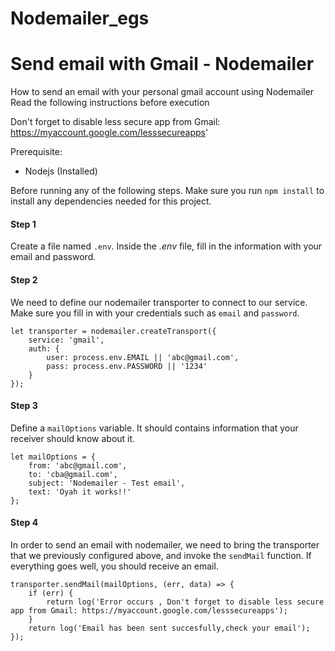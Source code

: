 # Nodemailer_egs

# Send email with Gmail - Nodemailer

How to send an email with your personal gmail account using Nodemailer
Read the following instructions before execution

 Don't forget to disable less secure app from Gmail: https://myaccount.google.com/lesssecureapps'

Prerequisite:
- Nodejs (Installed)


Before running any of the following steps. Make sure you run `npm install` to install any dependencies needed for this project. 


#### Step 1
Create a file named `.env`. Inside the *.env* file, fill in the information with your email and password. 



#### Step 2
We need to define our nodemailer transporter to connect to our service. Make sure you fill in with your credentials such as `email` and `password`.
```
let transporter = nodemailer.createTransport({
    service: 'gmail',
    auth: {
        user: process.env.EMAIL || 'abc@gmail.com', 
        pass: process.env.PASSWORD || '1234'
    }
});
```


#### Step 3
Define a `mailOptions` variable. It should contains information that your receiver should know about it. 
```
let mailOptions = {
    from: 'abc@gmail.com', 
    to: 'cba@gmail.com',
    subject: 'Nodemailer - Test email',
    text: 'Oyah it works!!'
};
```


#### Step 4
In order to send an email with nodemailer, we need to bring the transporter that we previously configured above, and invoke the `sendMail` function. If everything goes well, you should receive an email.
```
transporter.sendMail(mailOptions, (err, data) => {
    if (err) {
        return log('Error occurs , Don't forget to disable less secure app from Gmail: https://myaccount.google.com/lesssecureapps');
    }
    return log('Email has been sent succesfully,check your email');
});

```